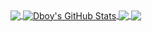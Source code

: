 


<a href="https://github.com/Dboy233">
  <img align="center" src="https://github-readme-stats.vercel.app/api/top-langs/?username=Dboy233&theme=dark&langs_count=3" />
</a>

<a href="https://github.com/Dboy233">
  <img align="center" src="https://github-readme-stats.vercel.app/api?username=Dboy233&show_icons=true&line_height=27&count_private=true&theme=dark" alt="Dboy's GitHub Stats" />
</a>

<a href="https://github.com/Dboy233">
  <img align="center" src="https://github-readme-stats.vercel.app/api/pin/?username=Dboy233&repo=ScanFIlesUtil&theme=dark" />
</a>

<a href="https://github.com/Dboy233">
  <img align="center" src="https://github-readme-stats.vercel.app/api/pin/?username=Dboy233&repo=Slotting&theme=dark" />
</a> 
